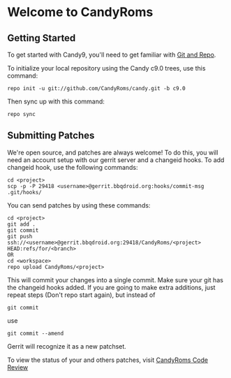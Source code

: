 Welcome to CandyRoms
===================


Getting Started
---------------

To get started with Candy9, you'll need to get familiar with
[Git and Repo](https://source.android.com/source/using-repo.html).

To initialize your local repository using the Candy c9.0 trees, use this command:


	repo init -u git://github.com/CandyRoms/candy.git -b c9.0


Then sync up with this command:

	repo sync



Submitting Patches
------------------

We're open source, and patches are always welcome!
To do this, you will need an account setup with our gerrit server and a changeid hooks.
To add changeid hook, use the following commands:

	cd <project>
	scp -p -P 29418 <username>@gerrit.bbqdroid.org:hooks/commit-msg .git/hooks/

You can send patches by using these commands:

    cd <project>
    git add .
    git commit
    git push ssh://<username>@gerrit.bbqdroid.org:29418/CandyRoms/<project> HEAD:refs/for/<branch>
    OR
    cd <workspace>
    repo upload CandyRoms/<project>

This will commit your changes into a single commit.
Make sure your git has the changeid hooks added.
If you are going to make extra additions, just repeat steps (Don't repo start again), but instead of

	git commit

use

	git commit --amend

Gerrit will recognize it as a new patchset.

To view the status of your and others patches, visit [CandyRoms Code Review](http://gerrit.bbqdroid.org)
